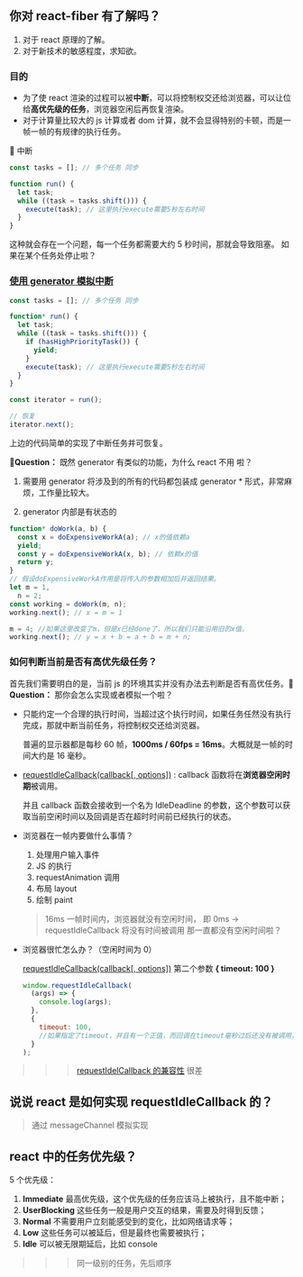## 你对 react-fiber 有了解吗？

1. 对于 react 原理的了解。
2. 对于新技术的敏感程度，求知欲。

### 目的

- 为了使 react 渲染的过程可以被**中断**，可以将控制权交还给浏览器，可以让位给**高优先级的任务**，浏览器空闲后再恢复渲染。
- 对于计算量比较大的 js 计算或者 dom 计算，就不会显得特别的卡顿，而是一帧一帧的有规律的执行任务。

🌰 中断

```js
const tasks = []; // 多个任务 同步

function run() {
  let task;
  while ((task = tasks.shift())) {
    execute(task); // 这里执行execute需要5秒左右时间
  }
}
```

这种就会存在一个问题，每一个任务都需要大约 5 秒时间，那就会导致阻塞。
如果在某个任务处停止啦？

### [使用 generator 模拟中断](https://developer.mozilla.org/zh-CN/docs/Web/JavaScript/Reference/Global_Objects/Generator)

```js
const tasks = []; // 多个任务 同步

function* run() {
  let task;
  while ((task = tasks.shift())) {
    if (hasHighPriorityTask()) {
      yield;
    }
    execute(task); // 这里执行execute需要5秒左右时间
  }
}

const iterator = run();

// 恢复
iterator.next();
```

上边的代码简单的实现了中断任务并可恢复。

**🤔Question：** 既然 generator 有类似的功能，为什么 react 不用 啦？

1. 需要用 generator 将涉及到的所有的代码都包装成 generator \* 形式，非常麻烦，工作量比较大。

2. generator 内部是有状态的

```js
function* doWork(a, b) {
  const x = doExpensiveWorkA(a); // x的值依赖a
  yield;
  const y = doExpensiveWorkA(x, b); // 依赖x的值
  return y;
}
// 假设doExpensiveWorkA作用是将传入的参数相加后并返回结果。
let m = 1,
  n = 2;
const working = doWork(m, n);
working.next(); // x = m = 1

m = 4; //如果这里改变了m，但是x已经done了，所以我们只能沿用旧的x值。
working.next(); // y = x + b = a + b = m + n;
```

### 如何判断当前是否有高优先级任务？

首先我们需要明白的是，当前 js 的环境其实并没有办法去判断是否有高优任务。**🤔Question：** 那你会怎么实现或者模拟一个啦？

- 只能约定一个合理的执行时间，当超过这个执行时间，如果任务任然没有执行完成，那就中断当前任务，将控制权交还给浏览器。

  普遍的显示器都是每秒 60 帧，**1000ms / 60fps = 16ms**。大概就是一帧的时间大约是 16 毫秒。

- [requestIdleCallback(callback\[, options\])](https://developer.mozilla.org/zh-CN/docs/Web/API/Window/requestIdleCallback) : callback 函数将在**浏览器空闲时期**被调用。

  并且 callback 函数会接收到一个名为 IdleDeadline 的参数，这个参数可以获取当前空闲时间以及回调是否在超时时间前已经执行的状态。

- 浏览器在一帧内要做什么事情？

  1. 处理用户输入事件
  2. JS 的执行
  3. requestAnimation 调用
  4. 布局 layout
  5. 绘制 paint

  > 16ms 一帧时间内，浏览器就没有空闲时间，
  > 即 0ms -> requestIdleCallback 将没有时间被调用
  > 那一直都没有空闲时间啦？

- 浏览器很忙怎么办？（空闲时间为 0）

  [requestIdleCallback(callback\[, options\])](https://developer.mozilla.org/zh-CN/docs/Web/API/Window/requestIdleCallback) 第二个参数 **{ timeout: 100 }**

  ```js
  window.requestIdleCallback(
    (args) => {
      console.log(args);
    },
    {
      timeout: 100,
      //如果指定了timeout，并且有一个正值，而回调在timeout毫秒过后还没有被调用，那么回调任务将放入事件循环中排队，即使这样做有可能对性能产生负面影响。
    }
  );
  ```

> > > [requestIdelCallback 的兼容性](https://caniuse.com/?search=requestIdleCallback) 很差

## 说说 react 是如何实现 requestIdleCallback 的？

> 通过 messageChannel 模拟实现

## react 中的任务优先级？

5 个优先级：

1. **Immediate** 最高优先级，这个优先级的任务应该马上被执行，且不能中断；
2. **UserBlocking** 这些任务一般是用户交互的结果，需要及时得到反馈；
3. **Normal** 不需要用户立刻能感受到的变化，比如网络请求等；
4. **Low** 这些任务可以被延后，但是最终也需要被执行；
5. **Idle** 可以被无限期延后，比如 console

> > > 同一级别的任务，先后顺序
